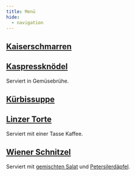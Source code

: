 ```yaml
---
title: Menü
hide:
  - navigation
---
```


## [Kaiserschmarren](rezepte/süßspeisen/kaiserschmarren.md)

## [Kaspressknödel](rezepte/knödel/semmelknödel/kaspressknödel.md)

Serviert in Gemüsebrühe.

## [Kürbissuppe](rezepte/suppen/kürbissuppe.md)

## [Linzer Torte](rezepte/süßspeisen/linzer-torte.md)

Serviert mit einer Tasse Kaffee.

## [Wiener Schnitzel](rezepte/fleisch/wiener-schnitzel.md)

Serviert mit [gemischten Salat](rezepte/salate/gemischter-salat.md) und [Petersilerdäpfel](rezepte/beilagen/petersilerdäpfel.md).
